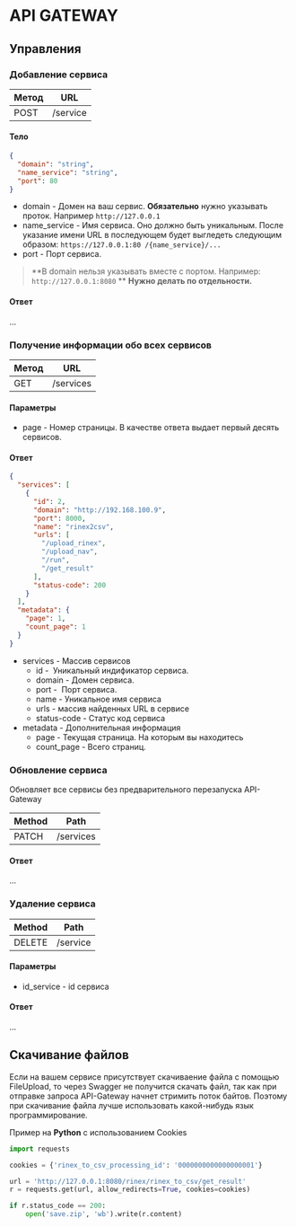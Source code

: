 # API GATEWAY

## Управления

### Добавление сервиса

| Метод | URL      |
| ----- | -------- |
| POST  | /service |

#### Тело

```json
{
  "domain": "string",
  "name_service": "string",
  "port": 80
}
```

- domain - Домен на ваш сервис.
  **Обязательно** нужно указывать проток. Например `http://127.0.0.1`
- name_service - Имя сервиса. Оно должно быть уникальным. 
  После указание имени URL в последующем будет выгледеть следующим образом: `https://127.0.0.1:80 /{name_service}/...`
- port - Порт сервиса.

> **В domain нельзя указывать вместе с портом. Например: `http://127.0.0.1:8080` **
> **Нужно делать по отдельности.**

#### Ответ

...

### Получение информации обо всех сервисов

| Метод | URL      |
| ----- | -------- |
| GET   | /services |

#### Параметры

- page - Номер страницы. В качестве ответа выдает первый десять сервисов.

#### Ответ

```json
{
  "services": [
    {
      "id": 2,
      "domain": "http://192.168.100.9",
      "port": 8000,
      "name": "rinex2csv",
      "urls": [
        "/upload_rinex",
        "/upload_nav",
        "/run",
        "/get_result"
      ],
      "status-code": 200
    }
  ],
  "metadata": {
    "page": 1,
    "count_page": 1
  }
}
```

- services - Массив сервисов
  - id -  Уникальный индификатор сервиса.
  - domain - Домен сервиса.
  - port -  Порт сервиса.
  - name - Уникальное имя сервиса
  - urls - массив найденных URL в сервисе
  - status-code - Статус код сервиса
- metadata - Дополнительная информация
  - page - Текущая страница. На которым вы находитесь
  - count_page - Всего страниц.

### Обновление сервиса

Обновляет все сервисы без предварительного перезапуска API-Gateway

| Method | Path         |
| ------ | ------------ |
| PATCH  |  /services   |

#### Ответ

...

### Удаление сервиса

| Method | Path         |
| ------ | ------------ |
| DELETE  |  /service   |

#### Параметры

- id_service - id сервиса

#### Ответ

...

## Скачивание файлов

Если на вашем сервисе присутствует скачиваение файла с помощью FileUpload, то через Swagger не получится скачать файл, так как при отправке запроса API-Gateway начнет стримить поток байтов. Поэтому при скачивание файла лучше использовать какой-нибудь язык программирование.

Пример на **Python** с использованием Cookies

```python
import requests

cookies = {'rinex_to_csv_processing_id': '0000000000000000001'}

url = 'http://127.0.0.1:8080/rinex/rinex_to_csv/get_result'
r = requests.get(url, allow_redirects=True, cookies=cookies)

if r.status_code == 200:
    open('save.zip', 'wb').write(r.content)
```

